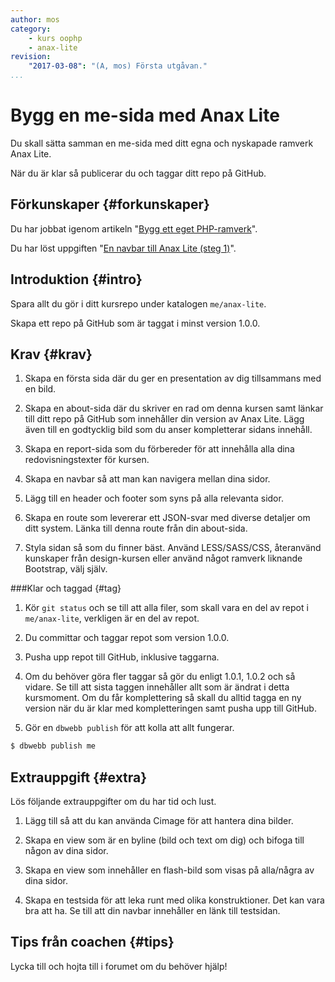 ```yaml
---
author: mos
category:
    - kurs oophp
    - anax-lite
revision:
    "2017-03-08": "(A, mos) Första utgåvan."
...
```

Bygg en me-sida med Anax Lite
===================================

Du skall sätta samman en me-sida med ditt egna och nyskapade ramverk Anax Lite.

När du är klar så publicerar du och taggar ditt repo på GitHub.

<!--more-->



Förkunskaper {#forkunskaper}
-----------------------

Du har jobbat igenom artikeln "[Bygg ett eget PHP-ramverk](kunskap/bygg-ett-eget-php-ramverk)".

Du har löst uppgiften "[En navbar till Anax Lite (steg 1)](uppgift/en-navbar-till-anax-lite-steg-1)".



Introduktion {#intro}
-----------------------

Spara allt du gör i ditt kursrepo under katalogen `me/anax-lite`.

Skapa ett repo på GitHub som är taggat i minst version 1.0.0.



Krav {#krav}
-----------------------

1. Skapa en första sida där du ger en presentation av dig tillsammans med en bild.

1. Skapa en about-sida där du skriver en rad om denna kursen samt länkar till ditt repo på GitHub som innehåller din version av Anax Lite. Lägg även till en godtycklig bild som du anser kompletterar sidans innehåll.

1. Skapa en report-sida som du förbereder för att innehålla alla dina redovisningstexter för kursen.

1. Skapa en navbar så att man kan navigera mellan dina sidor.

1. Lägg till en header och footer som syns på alla relevanta sidor.

1. Skapa en route som levererar ett JSON-svar med diverse detaljer om ditt system. Länka till denna route från din about-sida.

1. Styla sidan så som du finner bäst. Använd LESS/SASS/CSS, återanvänd kunskaper från design-kursen eller använd något ramverk liknande Bootstrap, välj själv.



###Klar och taggad {#tag}

1. Kör `git status` och se till att alla filer, som skall vara en del av repot i `me/anax-lite`, verkligen är en del av repot.

1. Du committar och taggar repot som version 1.0.0.

1. Pusha upp repot till GitHub, inklusive taggarna.

1. Om du behöver göra fler taggar så gör du enligt 1.0.1, 1.0.2 och så vidare. Se till att sista taggen innehåller allt som är ändrat i detta kursmoment. Om du får komplettering så skall du alltid tagga en ny version när du är klar med kompletteringen samt pusha upp till GitHub.

1. Gör en `dbwebb publish` för att kolla att allt fungerar.

```bash
$ dbwebb publish me
```



Extrauppgift {#extra}
-----------------------

Lös följande extrauppgifter om du har tid och lust.

1. Lägg till så att du kan använda Cimage för att hantera dina bilder.

1. Skapa en view som är en byline (bild och text om dig) och bifoga till någon av dina sidor.

1. Skapa en view som innehåller en flash-bild som visas på alla/några av dina sidor.

1. Skapa en testsida för att leka runt med olika konstruktioner. Det kan vara bra att ha. Se till att din navbar innehåller en länk till testsidan.



Tips från coachen {#tips}
-----------------------

Lycka till och hojta till i forumet om du behöver hjälp!
